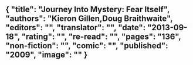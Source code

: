 {
 "title": "Journey Into Mystery: Fear Itself",
 "authors": "Kieron Gillen,Doug Braithwaite",
 "editors": "",
 "translator": "",
 "date": "2013-09-18",
 "rating": "",
 "re-read": "",
 "pages": "136",
 "non-fiction": "",
 "comic": "",
 "published": "2009",
 "image": ""
}
---

